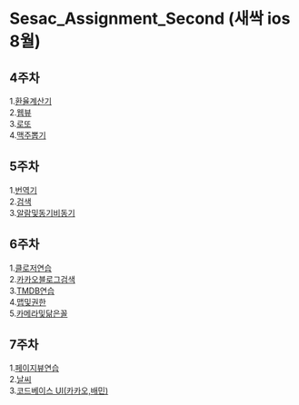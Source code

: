 # Sesac_Assignment_Second (새싹 ios 8월)

## 4주차
1.[환율계산기](https://github.com/WooseokJ/Sesac_Assignment_Second/blob/main/문법2.playground/Pages/환율계산기.xcplaygroundpage/Contents.swift)<br>
2.[웹뷰](https://github.com/WooseokJ/Sesac_Assignment_Second/tree/main/NetworkBasic/NetworkBasic/basic/web)<br>
3.[로또](https://github.com/WooseokJ/Sesac_Assignment_Second/tree/main/NetworkBasic/NetworkBasic/basic/lotto)<br>
4.[맥주뽑기](https://github.com/WooseokJ/Sesac_Assignment_Second/tree/main/NetworkBasic/NetworkBasic/basic/Beer)<br>

## 5주차 
1.[번역기](https://github.com/WooseokJ/Sesac_Assignment_Second/tree/main/NetworkBasic/NetworkBasic/basic/translate)<br>
2.[검색](https://github.com/WooseokJ/Sesac_Assignment_Second/tree/main/NetworkBasic/NetworkBasic/basic/Search)<br>
3.[알람및동기비동기](https://github.com/WooseokJ/Sesac_Assignment_Second/tree/main/NetworkBasic/NetworkBasic/basic/Location)<br>

## 6주차
1.[클로저연습](https://github.com/WooseokJ/Sesac_Assignment_Second/tree/main/week6/week6/View/CloserPractive)<br>
2.[카카오블로그검색](https://github.com/WooseokJ/Sesac_Assignment_Second/tree/main/week6/week6/View/blog)<br>
3.[TMDB연습](https://github.com/WooseokJ/Sesac_Assignment_Second/tree/main/week6/week6/View/TMDBMovie)<br>
4.[맵및권한](https://github.com/WooseokJ/Sesac_Assignment_Second/tree/main/week6/week6/View/Map)<br>
5.[카메라및닮은꼴](https://github.com/WooseokJ/Sesac_Assignment_Second/tree/main/week6/week6/View/Camera)<br>

## 7주차 
1.[페이지뷰연습](https://github.com/WooseokJ/Sesac_Assignment_Second/tree/main/SeSacWeek7Diary/SeSacWeek7Diary/ViewController/pageView)<br>
2.[날씨](https://github.com/WooseokJ/Sesac_Assignment_Second/tree/main/OPenWeatherMap/OPenWeatherMap)<br>
3.[코드베이스 UI(카카오,배민)](https://github.com/WooseokJ/Sesac_Assignment_Second/tree/main/SeSacWeek7Diary/SeSacWeek7Diary/Assignment)<br>

